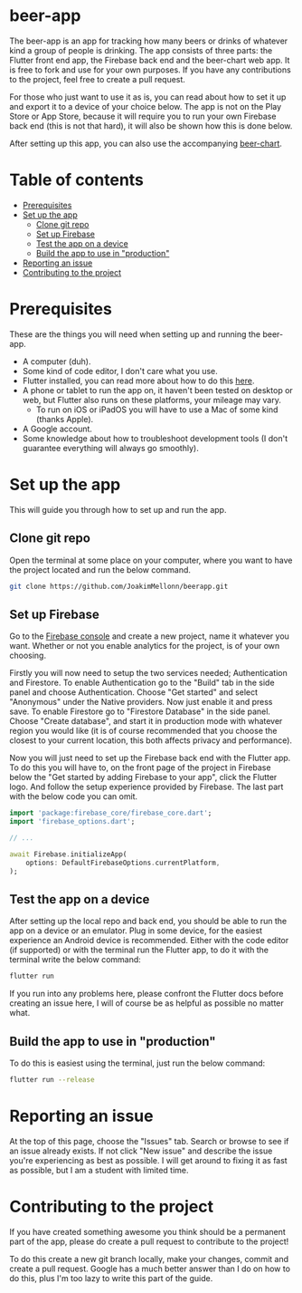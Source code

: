# beer-app
The beer-app is an app for tracking how many beers or drinks of whatever kind a group of people is drinking. The app consists of three parts: the Flutter front end app, the Firebase back end and the beer-chart web app. It is free to fork and use for your own purposes. If you have any contributions to the project, feel free to create a pull request.

For those who just want to use it as is, you can read about how to set it up and export it to a device of your choice below. The app is not on the Play Store or App Store, because it will require you to run your own Firebase back end (this is not that hard), it will also be shown how this is done below.

After setting up this app, you can also use the accompanying [beer-chart](https://github.com/JoakimMellonn/beerchart).

# Table of contents
- [Prerequisites](#prerequisites)
- [Set up the app](#set-up-the-app)
  - [Clone git repo](#clone-git-repo)
  - [Set up Firebase](#set-up-firebase)
  - [Test the app on a device](#test-the-app-on-a-device)
  - [Build the app to use in "production"](#build-the-app-to-use-in-production)
- [Reporting an issue](#reporting-an-issue)
- [Contributing to the project](#contributing-to-the-project)

# Prerequisites
These are the things you will need when setting up and running the beer-app.

- A computer (duh).
- Some kind of code editor, I don't care what you use.
- Flutter installed, you can read more about how to do this [here](https://docs.flutter.dev/get-started/install).
- A phone or tablet to run the app on, it haven't been tested on desktop or web, but Flutter also runs on these platforms, your mileage may vary.
	- To run on iOS or iPadOS you will have to use a Mac of some kind (thanks Apple).
- A Google account.
- Some knowledge about how to troubleshoot development tools (I don't guarantee everything will always go smoothly).

# Set up the app
This will guide you through how to set up and run the app.

## Clone git repo
Open the terminal at some place on your computer, where you want to have the project located and run the below command.

```zsh
git clone https://github.com/JoakimMellonn/beerapp.git
```

## Set up Firebase
Go to the [Firebase console](https://console.firebase.google.com/) and create a new project, name it whatever you want. Whether or not you enable analytics for the project, is of your own choosing.

Firstly you will now need to setup the two services needed; Authentication and Firestore. To enable Authentication go to the "Build" tab in the side panel and choose Authentication. Choose "Get started" and select "Anonymous" under the Native providers. Now just enable it and press save.
To enable Firestore go to "Firestore Database" in the side panel. Choose "Create database", and start it in production mode with whatever region you would like (it is of course recommended that you choose the closest to your current location, this both affects privacy and performance).

Now you will just need to set up the Firebase back end with the Flutter app. To do this you will have to, on the front page of the project in Firebase below the "Get started by adding Firebase to your app", click the Flutter logo. And follow the setup experience provided by Firebase. The last part with the below code you can omit.

```dart
import 'package:firebase_core/firebase_core.dart';
import 'firebase_options.dart';

// ...

await Firebase.initializeApp(
    options: DefaultFirebaseOptions.currentPlatform,
);
```

## Test the app on a device
After setting up the local repo and back end, you should be able to run the app on a device or an emulator. Plug in some device, for the easiest experience an Android device is recommended. Either with the code editor (if supported) or with the terminal run the Flutter app, to do it with the terminal write the below command:

```zsh
flutter run
```

If you run into any problems here, please confront the Flutter docs before creating an issue here, I will of course be as helpful as possible no matter what.

## Build the app to use in "production"
To do this is easiest using the terminal, just run the below command:

```zsh
flutter run --release
```


# Reporting an issue
At the top of this page, choose the "Issues" tab. Search or browse to see if an issue already exists. If not click "New issue" and describe the issue you're experiencing as best as possible. I will get around to fixing it as fast as possible, but I am a student with limited time.

# Contributing to the project
If you have created something awesome you think should be a permanent part of the app, please do create a pull request to contribute to the project!

To do this create a new git branch locally, make your changes, commit and create a pull request. Google has a much better answer than I do on how to do this, plus I'm too lazy to write this part of the guide.
